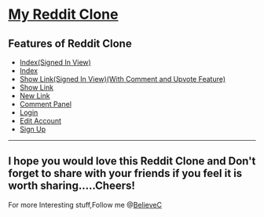 [My Reddit Clone](https://github.com/BelieveC/Rails_RedditClone)
====================================

Features of Reddit Clone
-----------------------------

* [Index(Signed In View)](https://raw.githubusercontent.com/BelieveC/Rails_RedditClone/master/PreviewImages/indexl.png)
* [Index](https://raw.githubusercontent.com/BelieveC/Rails_RedditClone/master/PreviewImages/index.png)
* [Show Link(Signed In View)(With Comment and Upvote Feature)](https://raw.githubusercontent.com/BelieveC/Rails_RedditClone/master/PreviewImages/showl.png)
* [Show Link](https://raw.githubusercontent.com/BelieveC/Rails_RedditClone/master/PreviewImages/show.png)
* [New Link](https://raw.githubusercontent.com/BelieveC/Rails_RedditClone/master/PreviewImages/new.png)
* [Comment Panel](https://raw.githubusercontent.com/BelieveC/Rails_RedditClone/master/PreviewImages/comments.png)
* [Login](https://raw.githubusercontent.com/BelieveC/Rails_RedditClone/master/PreviewImages/login.png)
* [Edit Account](https://raw.githubusercontent.com/BelieveC/Rails_RedditClone/master/PreviewImages/edituser.png)
* [Sign Up](https://raw.githubusercontent.com/BelieveC/Rails_RedditClone/master/PreviewImages/signup.png)

------------------------------------------------------------
I hope you would love this Reddit Clone and Don't forget to share with your friends if you feel it is worth sharing.....Cheers!
--------------------------------------------------------------
For more Interesting stuff,Follow me @[BelieveC](https://github.com/BelieveC)
